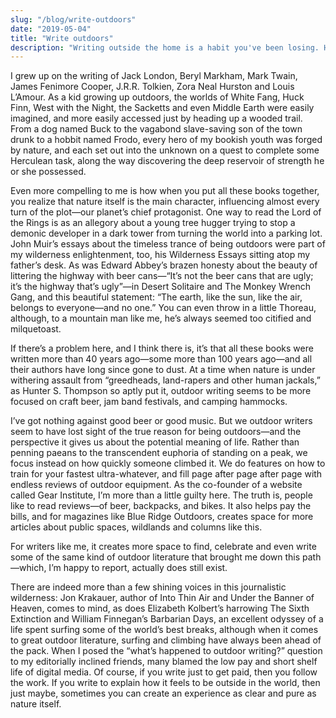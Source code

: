 ```yaml
---
slug: "/blog/write-outdoors"
date: "2019-05-04"
title: "Write outdoors"
description: "Writing outside the home is a habit you've been losing. Have a cup of coffee and join me in this talk"
---
```

I grew up on the writing of Jack London, Beryl Markham, Mark Twain, James Fenimore Cooper, J.R.R. Tolkien, Zora Neal Hurston and Louis L’Amour. As a kid growing up outdoors, the worlds of White Fang, Huck Finn, West with the Night, the Sacketts and even Middle Earth were easily imagined, and more easily accessed just by heading up a wooded trail.
From a dog named Buck to the vagabond slave-saving son of the town drunk to a hobbit named Frodo, every hero of my bookish youth was forged by nature, and each set out into the unknown on a quest to complete some Herculean task, along the way discovering the deep reservoir of strength he or she possessed.  

Even more compelling to me is how when you put all these books together, you realize that nature itself is the main character, influencing almost every turn of the plot—our planet’s chief protagonist. One way to read the Lord of the Rings is as an allegory about a young tree hugger trying to stop a demonic developer in a dark tower from turning the world into a parking lot.
John Muir’s essays about the timeless trance of being outdoors were part of my wilderness enlightenment, too, his Wilderness Essays sitting atop my father’s desk. As was Edward Abbey’s brazen honesty about the beauty of littering the highway with beer cans—“It’s not the beer cans that are ugly; it’s the highway that’s ugly”—in Desert Solitaire and The Monkey Wrench Gang, and this beautiful statement: “The earth, like the sun, like the air, belongs to everyone—and no one.” You can even throw in a little Thoreau, although, to a mountain man like me, he’s always seemed too citified and milquetoast.   

If there’s a problem here, and I think there is, it’s that all these books were written more than 40 years ago—some more than 100 years ago—and all their authors have long since gone to dust. At a time when nature is under withering assault from “greedheads, land-rapers and other human jackals,” as Hunter S. Thompson so aptly put it, outdoor writing seems to be more focused on craft beer, jam band festivals, and camping hammocks.   

I’ve got nothing against good beer or good music. But we outdoor writers seem to have lost sight of the true reason for being outdoors—and the perspective it gives us about the potential meaning of life. Rather than penning paeans to the transcendent euphoria of standing on a peak, we focus instead on how quickly someone climbed it. We do features on how to train for your fastest ultra-whatever, and fill page after page after page with endless reviews of outdoor equipment.
As the co-founder of a website called Gear Institute, I’m more than a little guilty here. The truth is, people like to read reviews—of beer, backpacks, and bikes. It also helps pay the bills, and for magazines like Blue Ridge Outdoors, creates space for more articles about public spaces, wildlands and columns like this.  

For writers like me, it creates more space to find, celebrate and even write some of the same kind of outdoor literature that brought me down this path—which, I’m happy to report, actually does still exist.    

There are indeed more than a few shining voices in this journalistic wilderness: Jon Krakauer, author of Into Thin Air and Under the Banner of Heaven, comes to mind, as does Elizabeth Kolbert’s harrowing The Sixth Extinction and William Finnegan’s Barbarian Days, an excellent odyssey of a life spent surfing some of the world’s best breaks, although when it comes to great outdoor literature, surfing and climbing have always been ahead of the pack.
When I posed the “what’s happened to outdoor writing?” question to my editorially inclined friends, many blamed the low pay and short shelf life of digital media. Of course, if you write just to get paid, then you follow the work. If you write to explain how it feels to be outside in the world, then just maybe, sometimes you can create an experience as clear and pure as nature itself.
